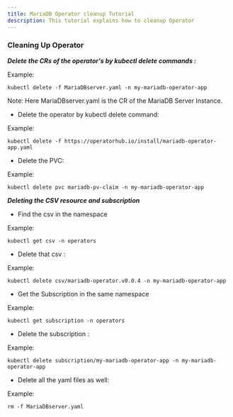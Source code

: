 ```yaml
---
title: MariaDB Operator cleanup Tutorial
description: This tutorial explains how to cleanup Operator
---
```



### Cleaning Up Operator


***Delete the CRs of the operator's by kubectl delete commands :***

 
Example:
 
 ```
 kubectl delete -f MariaDBserver.yaml -n my-mariadb-operator-app 
 ```
Note: Here MariaDBserver.yaml is the CR of the MariaDB Server Instance.
 

- Delete the operator by kubectl delete command:
 
 
 Example:
 
 ```
 kubectl delete -f https://operatorhub.io/install/mariadb-operator-app.yaml
 ```
 

- Delete the PVC:
 
  
 Example:
 
 ```
 kubectl delete pvc mariadb-pv-claim -n my-mariadb-operator-app
 ```


***Deleting the CSV resource and subscription***

- Find the csv in the namespace

Example:

```
kubectl get csv -n operators
```

- Delete that csv :

Example:

```
kubectl delete csv/mariadb-operator.v0.0.4 -n my-mariadb-operator-app
```

- Get the Subscription in the same namespace 

Example:

```
kubectl get subscription -n operators
```

- Delete the subscription :

Example:

```
kubectl delete subscription/my-mariadb-operator-app -n my-mariadb-operator-app
```


 
- Delete all the yaml files as well:
 
 Example:
 
  ```
  rm -f MariaDBserver.yaml
  ```



